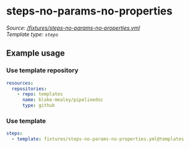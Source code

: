 <!-- this file was generated by pipelinedoc v0.0.0-development - do not modify directly -->

# steps-no-params-no-properties



_Source: [/fixtures/steps-no-params-no-properties.yml](/fixtures/steps-no-params-no-properties.yml)_
<br/>
_Template type: `steps`_





## Example usage

### Use template repository

```yaml
resources:
  repositories:
    - repo: templates
      name: blake-mealey/pipelinedoc
      type: github
```


### Use template

```yaml
steps:
  - template: fixtures/steps-no-params-no-properties.yml@templates
```
